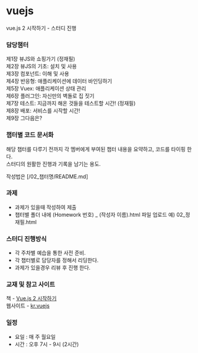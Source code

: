 # vuejs
vue.js 2 시작하기 - 스터디 진행

### 담당챔터
제1장 뷰JS와 쇼핑가기 (정재필)  
제2장 뷰JS의 기초: 설치 및 사용  
제3장 컴포넌트: 이해 및 사용  
제4장 반응형: 애플리케이션에 데이터 바인딩하기   
제5장 Vuex: 애플리케이션 상태 관리  
제6장 플러그인: 자신만의 벽돌로 집 짓기  
제7장 테스트: 지금까지 해온 것들을 테스트할 시간! (정재필)   
제8장 배포: 서비스를 시작할 시간!  
제9장 그다음은?  

### 챕터별 코드 문서화
해당 챕터를 다루기 전까지 각 멤버에게 부여된 챕터 내용을 요약하고, 코드를 타이핑 한다.  
스터디의 원활한 진행과 기록을 남기는 용도.

작성법은 [/02_챕터명/README.md]

### 과제
- 과제가 있을때 작성하여 제출
- 챕터별 폴더 내에 (Homework 번호) _ (작성자 이름).html 파일 업로드 예) 02_정재필.html

### 스터디 진행방식
- 각 주차별 예습을 통한 사전 준비.
- 각 챕터별로 담당자를 정해서 리딩한다.
- 과제가 있을경우 리뷰 후 진행 한다.

### 교재 및 참고 사이트
책 - [Vue.js 2 시작하기](http://www.kyobobook.co.kr/product/detailViewKor.laf?ejkGb=KOR&mallGb=KOR&barcode=9788960777439&orderClick=LEA)  
웹사이트 - [kr.vuejs](https://kr.vuejs.org/v2/guide/)


### 일정
- 요일 : 매 주 월요일
- 시간 : 오후 7시 - 9시 (2시간)

